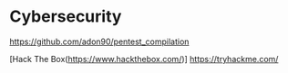 # Cybersecurity

https://github.com/adon90/pentest_compilation

[Hack The Box(https://www.hackthebox.com/)]
<https://tryhackme.com/>
